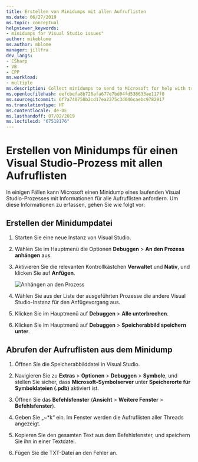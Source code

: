 ```yaml
---
title: Erstellen von Minidumps mit allen Aufruflisten
ms.date: 06/27/2019
ms.topic: conceptual
helpviewer_keywords:
- minidumps for Visual Studio issues"
author: mikeblome
ms.author: mblome
manager: jillfra
dev_langs:
- CSharp
- VB
- CPP
ms.workload:
- multiple
ms.description: Collect minidumps to send to Microsoft for help with troubleshooting issues with Visual Studio
ms.openlocfilehash: eefcbefa8b728afa677e7bd04fd538633ae117f0
ms.sourcegitcommit: 6f7a740750b2cd17ea2275c3d046caebc9782917
ms.translationtype: HT
ms.contentlocale: de-DE
ms.lasthandoff: 07/02/2019
ms.locfileid: "67518176"
---
```

# <a name="create-minidumps-for-a-visual-studio-process-with-all-call-stacks"></a>Erstellen von Minidumps für einen Visual Studio-Prozess mit allen Aufruflisten

In einigen Fällen kann Microsoft einen Minidump eines laufenden Visual Studio-Prozesses mit Informationen für alle Aufruflisten anfordern. Um diese Informationen zu erfassen, gehen Sie wie folgt vor:

## <a name="create-the-minidump-file"></a>Erstellen der Minidumpdatei

1. Starten Sie eine neue Instanz von Visual Studio.
1. Wählen Sie im Hauptmenü die Optionen **Debuggen** > **An den Prozess anhängen** aus.
1. Aktivieren Sie die relevanten Kontrollkästchen **Verwaltet** und **Nativ**, und klicken Sie auf **Anfügen**.

   ![Anhängen an den Prozess](../ide/media/attach-to-process.png)

1. Wählen Sie aus der Liste der ausgeführten Prozesse die andere Visual Studio-Instanz für den Anfügevorgang aus.
1. Klicken Sie im Hauptmenü auf **Debuggen** > **Alle unterbrechen**.
1. Klicken Sie im Hauptmenü auf **Debuggen** > **Speicherabbild speichern unter**.

## <a name="get-the-call-stacks-from-the-minidump"></a>Abrufen der Aufruflisten aus dem Minidump

1. Öffnen Sie die Speicherabbilddatei in Visual Studio.

1. Navigieren Sie zu **Extras** > **Optionen** > **Debuggen** > **Symbole**, und stellen Sie sicher, dass **Microsoft-Symbolserver** unter **Speicherorte für Symboldateien (.pdb)** aktiviert ist.
1. Öffnen Sie das **Befehlsfenster** (**Ansicht** > **Weitere Fenster** > **Befehlsfenster**).
1. Geben Sie „~*k“ ein. Im Fenster werden die Aufruflisten aller Threads angezeigt.
1. Kopieren Sie den gesamten Text aus dem Befehlsfenster, und speichern Sie ihn in einer Textdatei.
1. Fügen Sie die TXT-Datei an den Fehler an.

